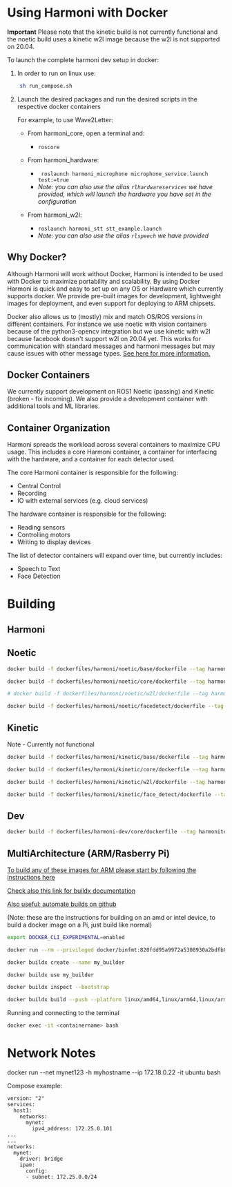 # Using Harmoni with Docker

**Important** Please note that the kinetic build is not currently functional and the noetic build uses a kinetic w2l image because the w2l is not supported on 20.04. 

To launch the complete harmoni dev setup in docker:
1. In order to run on linux use:
```bash
    sh run_compose.sh
```

2. Launch the desired packages and run the desired scripts in the respective docker containers

    For example, to use Wave2Letter:
    - From harmoni_core, open a terminal and:
        - ```roscore```

    - From harmoni_hardware:
        - ``` roslaunch harmoni_microphone microphone_service.launch test:=true```
        - _Note: you can also use the alias ```rlhardwareservices``` we have provided, which will launch the hardware you have set in the configuration_

    - From harmoni_w2l:
        - ```roslaunch harmoni_stt stt_example.launch```
         - _Note: you can also use the alias ```rlspeech``` we have provided_

## Why Docker?
Although Harmoni will work without Docker, Harmoni is intended to be used with Docker to maximize portability and scalability. By using Docker Harmoni is quick and easy to set up on any OS or Hardware which currently supports docker.  We provide pre-built images for development, lightweight images for deployment, and even support for deploying to ARM chipsets.

Docker also allows us to (mostly) mix and match OS/ROS versions in different containers. For instance we use noetic with vision containers because of the python3-opencv integration but we use kinetic with w2l because facebook doesn't support w2l on 20.04 yet. This works for communication with standard messages and harmoni messages but may cause issues with other message types. [See here for more information.](https://answers.ros.org/question/45153/ros-fuerte-node-communicating-with-ros-electric-node/?answer=45160#post-id-45160)

## Docker Containers
We currently support development on ROS1 Noetic (passing) and Kinetic (broken - fix incoming). We also provide a development container with additional tools and ML libraries.

## Container Organization
Harmoni spreads the workload across several containers to maximize CPU usage. This includes a core Harmoni container, a container for interfacing with the hardware, and a container for each detector used.

The core Harmoni container is responsible for the following:

   - Central Control
   - Recording
   - IO with external services (e.g. cloud services)

The hardware container is responsible for the following:

   - Reading sensors
   - Controlling motors
   - Writing to display devices

The list of detector containers will expand over time, but currently includes:

   - Speech to Text
   - Face Detection


# Building 

## Harmoni

## Noetic
```bash
docker build -f dockerfiles/harmoni/noetic/base/dockerfile --tag harmoniteam/harmoni:noetic-base .

docker build -f dockerfiles/harmoni/noetic/core/dockerfile --tag harmoniteam/harmoni:noetic-core .

# docker build -f dockerfiles/harmoni/noetic/w2l/dockerfile --tag harmoniteam/harmoni:noetic-w2l .

docker build -f dockerfiles/harmoni/noetic/facedetect/dockerfile --tag harmoniteam/harmoni:noetic-facedetect .
```

## Kinetic
Note - Currently not functional
```bash
docker build -f dockerfiles/harmoni/kinetic/base/dockerfile --tag harmoniteam/harmoni:kinetic-base .

docker build -f dockerfiles/harmoni/kinetic/core/dockerfile --tag harmoniteam/harmoni:kinetic-core .

docker build -f dockerfiles/harmoni/kinetic/w2l/dockerfile --tag harmoniteam/harmoni:kinetic-w2l .

docker build -f dockerfiles/harmoni/kinetic/face_detect/dockerfile --tag harmoniteam/harmoni:kinetic-face_detect .
```

## Dev
```bash
docker build -f dockerfiles/harmoni-dev/core/dockerfile --tag harmoniteam/harmoni-dev:kinetic-harmoni .
```

## MultiArchitecture (ARM/Rasberry Pi)

[To build any of these images for ARM please start by following the instructions here](https://www.docker.com/blog/getting-started-with-docker-for-arm-on-linux/)

[Check also this link for buildx documentation](https://docs.docker.com/buildx/working-with-buildx/)

[Also useful: automate builds on github](https://github.com/marketplace/actions/docker-buildx)

(Note: these are the instructions for building on an amd or intel device, to build a docker image on a Pi, just build like normal)
```bash
export DOCKER_CLI_EXPERIMENTAL=enabled

docker run --rm --privileged docker/binfmt:820fdd95a9972a5308930a2bdfb8573dd4447ad3 

docker buildx create --name my_builder

docker buildx use my_builder

docker buildx inspect --bootstrap

docker buildx build --push --platform linux/amd64,linux/arm64,linux/arm/v7 -f dockerfiles/harmoni/noetic/base/dockerfile --tag harmoniteam/harmoni:noetic-base .

```

Running and connecting to the terminal
```bash
docker exec -it <containername> bash 
```

# Network Notes
docker run --net mynet123 -h myhostname --ip 172.18.0.22 -it ubuntu bash

Compose example:
```docker
version: "2"
services:
  host1:
    networks:
      mynet:
        ipv4_address: 172.25.0.101
...
...
networks:
  mynet:
    driver: bridge
    ipam:
      config:
      - subnet: 172.25.0.0/24
```
